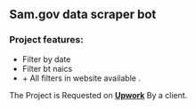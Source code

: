 ## Sam.gov data scraper bot

### Project features:

- Filter by date
- Filter bt naics
- \+ All filters in website available .

The Project is Requested on **[Upwork](https://www.upwork.com/freelancers/~01f58d72001ee661d4)** By a client.